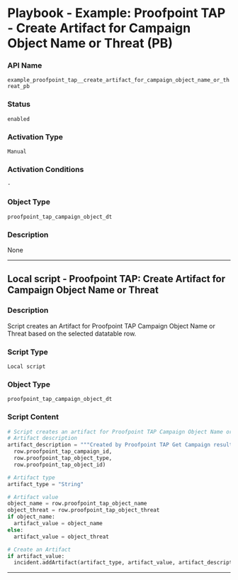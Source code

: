 <!--
    DO NOT MANUALLY EDIT THIS FILE
    THIS FILE IS AUTOMATICALLY GENERATED WITH resilient-sdk codegen
    Generated with resilient-sdk v51.0.5.0.1475
-->

# Playbook - Example: Proofpoint TAP - Create Artifact for Campaign Object Name or Threat (PB)

### API Name
`example_proofpoint_tap__create_artifact_for_campaign_object_name_or_threat_pb`

### Status
`enabled`

### Activation Type
`Manual`

### Activation Conditions
`-`

### Object Type
`proofpoint_tap_campaign_object_dt`

### Description
None


---

## Local script - Proofpoint TAP: Create Artifact for Campaign Object Name or Threat 

### Description
Script creates an Artifact for Proofpoint TAP Campaign Object Name or Threat based on the selected datatable row.

### Script Type
`Local script`

### Object Type
`proofpoint_tap_campaign_object_dt`

### Script Content
```python
# Script creates an artifact for Proofpoint TAP Campaign Object Name or Threat based on the selected datatable row.
# Artifact description
artifact_description = """Created by Proofpoint TAP Get Campaign results for Campaign ID '{}', Type of Campaign Object '{}', Object ID '{}'""".format(
  row.proofpoint_tap_campaign_id,
  row.proofpoint_tap_object_type,
  row.proofpoint_tap_object_id)

# Artifact type
artifact_type = "String"

# Artifact value
object_name = row.proofpoint_tap_object_name
object_threat = row.proofpoint_tap_object_threat
if object_name:
  artifact_value = object_name 
else: 
  artifact_value = object_threat

# Create an Artifact
if artifact_value:
  incident.addArtifact(artifact_type, artifact_value, artifact_description)

```

---

